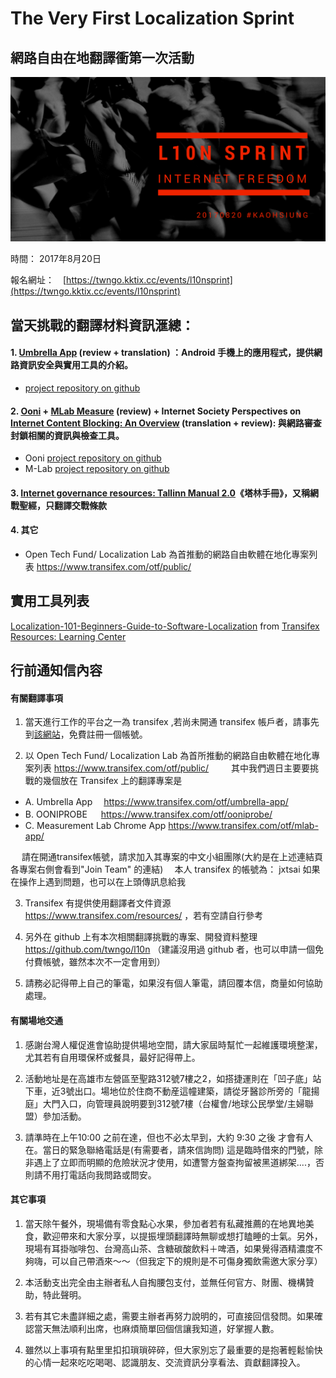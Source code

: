 # The Very First Localization Sprint
## 網路自由在地翻譯衝第一次活動　

![](img/l10nSprint082017.png)

時間： 2017年8月20日

報名網址：　[https://twngo.kktix.cc/events/l10nsprint](https://twngo.kktix.cc/events/l10nsprint)

## 當天挑戰的翻譯材料資訊滙總：

#### 1. [Umbrella App](https://secfirst.org/) (review + translation) ：Android 手機上的應用程式，提供網路資訊安全與實用工具的介紹。
- [project repository on github](https://github.com/securityfirst/Umbrella_content)

#### 2. [Ooni](https://ooni.torproject.org/) + [MLab Measure](https://www.measurementlab.net/) (review) + Internet Society Perspectives on [Internet Content Blocking: An Overview](https://www.internetsociety.org/doc/internet-content-blocking) (translation + review): 與網路審查封鎖相關的資訊與檢查工具。
- Ooni [project repository on github](https://github.com/TheTorProject/ooni-probe)
- M-Lab [project repository on github](https://github.com/m-lab)

#### 3. [Internet governance resources: Tallinn Manual 2.0](https://hackmd.io/KwDgxgTAjCUGYFoAmAGCAjBAWFBDAbAuklAMwK4oDs6pwpcuEAnMEA==#)《塔林手冊》，又稱網戰聖經，只翻譯交戰條款

#### 4. 其它
- Open Tech Fund/ Localization Lab 為首推動的網路自由軟體在地化專案列表 https://www.transifex.com/otf/public/
　　

## 實用工具列表

[Localization-101-Beginners-Guide-to-Software-Localization](Localization-101-Beginners-Guide-to-Software-Localization.pdf) from [Transifex Resources: 
Learning Center](https://www.transifex.com/resources/)


## 行前通知信內容

#### 有關翻譯事項

1. 當天進行工作的平台之一為  transifex ,若尚未開通 transifex 帳戶者，請事先到[該網站](https://transifex.com)，免費註冊一個帳號。

2. 以 Open Tech Fund/ Localization Lab 為首所推動的網路自由軟體在地化專案列表
     https://www.transifex.com/otf/public/
　　
其中我們週日主要要挑戰的幾個放在 Transifex 上的翻譯專案是

- A. Umbrella App　 https://www.transifex.com/otf/umbrella-app/
- B. OONIPROBE 　 https://www.transifex.com/otf/ooniprobe/
- C. Measurement Lab Chrome App https://www.transifex.com/otf/mlab-app/

　 
請在開通transifex帳號，請求加入其專案的中文小組團隊(大約是在上述連結頁各專案右側會看到"Join Team" 的連結)　
本人  transifex 的帳號為： jxtsai  如果在操作上遇到問題，也可以在上頭傳訊息給我
　
 
3. Transifex 有提供使用翻譯者文件資源 https://www.transifex.com/resources/ ，若有空請自行參考


4. 另外在 github 上有本次相關翻譯挑戰的專案、開發資料整理　https://github.com/twngo/l10n
    （建議沒用過 github 者，也可以申請一個免付費帳號，雖然本次不一定會用到）

5. 請務必記得帶上自己的筆電，如果沒有個人筆電，請回覆本信，商量如何協助處理。

#### 有關場地交通

1. 感謝台灣人權促進會協助提供場地空間，請大家屆時幫忙一起維護環境整潔，尤其若有自用環保杯或餐具，最好記得帶上。

2.  活動地址是在高雄市左營區至聖路312號7樓之2，如搭捷運則在「凹子底」站下車，近3號出口。場地位於住商不動産這幢建築，請從牙醫診所旁的「龍揚庭」大門入口，向管理員說明要到312號7樓（台權會/地球公民學堂/主婦聯盟）參加活動。

3. 請準時在上午10:00 之前在達，但也不必太早到，大約 9:30 之後 才會有人在。當日的緊急聯絡電話是(有需要者，請來信詢問) 這是臨時借來的門號，除非遇上了立即而明顯的危險狀況才使用，如遭警方盤查拘留被黑道綁架....，否則請不用打電話向我問路或問安。

#### 其它事項

1. 當天除午餐外，現場備有零食點心水果，參加者若有私藏推薦的在地異地美食，歡迎帶來和大家分享，以提振埋頭翻譯時無聊或想打瞌睡的士氣。另外，現場有耳掛咖啡包、台灣高山茶、含糖碳酸飲料＋啤酒，如果覺得酒精濃度不夠嗨，可以自己帶酒來～～（但我定下的規則是不可傷身獨飲需邀大家分享）　

2. 本活動支出完全由主辦者私人自掏腰包支付，並無任何官方、財團、機構贊助，特此聲明。

3. 若有其它未盡詳細之處，需要主辦者再努力說明的，可直接回信發問。如果確認當天無法順利出席，也麻煩簡單回個信讓我知道，好掌握人數。　

4. 雖然以上事項有點里里扣扣瑣瑣碎碎，但大家別忘了最重要的是抱著輕鬆愉快的心情一起來吃吃喝喝、認識朋友、交流資訊分享看法、貢獻翻譯投入。　
